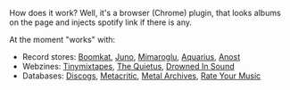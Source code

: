 
How does it work? Well, it's a browser (Chrome) plugin, that looks albums on the page and injects spotify link if there is any. <br>

At the moment "works" with:

<ul>
	<li>Record stores: <a href="http://boomkat.com/" target="_blank">Boomkat</a>, <a href="http://www.juno.co.uk/" target="_blank">Juno</a>, <a href="http://www.mimaroglumusic.com/" target="_blank">Mimaroglu</a>, <a href="http://www.aquariusrecords.org/" target="_blank">Aquarius</a>, <a href="https://anost.net" target="_blank">Anost</a></li>
	<li>Webzines: <a href="http://www.tinymixtapes.com/" target="_blank">Tinymixtapes</a>, <a href="http://thequietus.com/" target="_blank">The Quietus</a>, <a href="http://drownedinsound.com/" target="_blank">Drowned In Sound</a></li>
	<li>Databases: <a href="http://www.discogs.com/" target="_blank">Discogs</a>, <a href="http://www.metacritic.com/music" target="_blank">Metacritic</a>, <a href="http://www.metal-archives.com/" target="_blank">Metal Archives</a>, <a href="http://rateyourmusic.com/" target="_blank">Rate Your Music</a></li>
</ul>	
